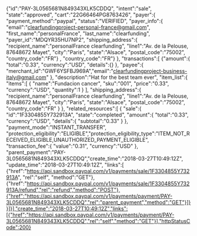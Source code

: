{"id":"PAY-3L0565681N849343XLK5CDDQ",
"intent":"sale",
"state":"approved",
"cart":"22G66464PG8763426",
"payer":{
    "payment_method":"paypal",
    "status":"VERIFIED",
    "payer_info":{
        "email":"clearfundingproject-personal-france@gmail.com",
        "first_name":"personalFrance",
        "last_name":"clearfunding",
        "payer_id":"MDQYR35HU7NP2",
        "shipping_address":{
            "recipient_name":"personalFrance clearfunding",
            "line1":"Av. de la Pelouse, 
            87648672 Mayet",
            "city":"Paris",
            "state":"Alsace",
            "postal_code":"75002",
            "country_code":"FR"}
            ,
        "country_code":"FR"}
            },
    "transactions":[
            {"amount":{
                "total":"0.33",
                "currency":"USD",
                "details":{}
                },
            "payee":{
                "merchant_id":"GWF6YSFBJ969A","email":"clearfundingproject-business-italy@gmail.com"
                },
            "description":"Hat for the best team ever",
            "item_list":{
                "items":[
                    {
                        "name":"Fundacion cancer",
                        "sku":"001",
                        "price":"0.33",
                        "currency":"USD",
                        "quantity":1
                    }
                        ],
                "shipping_address":{
                    "recipient_name":"personalFrance clearfunding",
                    "line1":"Av. de la Pelouse, 87648672 Mayet",
                    "city":"Paris",
                    "state":"Alsace",
                    "postal_code":"75002",
                    "country_code":"FR"
                    }
                },
            "related_resources":[
                {
                    "sale":{
                        "id":"1F3304855Y732913A",
                        "state":"completed",
                        "amount":{
                            "total":"0.33",
                            "currency":"USD",
                            "details":{
                                "subtotal":"0.33"
                                }
                            },
                        "payment_mode":"INSTANT_TRANSFER",
                        "protection_eligibility":"ELIGIBLE","protection_eligibility_type":"ITEM_NOT_RECEIVED_ELIGIBLE,UNAUTHORIZED_PAYMENT_ELIGIBLE",
                        "transaction_fee":{
                            "value":"0.31",
                            "currency":"USD"
                            },
                        "parent_payment":"PAY-3L0565681N849343XLK5CDDQ","create_time":"2018-03-27T10:49:12Z",
                        "update_time":"2018-03-27T10:49:12Z",
                        "links":[                       {"href":"https://api.sandbox.paypal.com/v1/payments/sale/1F3304855Y732913A",
                        "rel":"self",
                        "method":"GET"},{"href":"https://api.sandbox.paypal.com/v1/payments/sale/1F3304855Y732913A/refund","rel":"refund","method":"POST"},{"href":"https://api.sandbox.paypal.com/v1/payments/payment/PAY-3L0565681N849343XLK5CDDQ","rel":"parent_payment","method":"GET"}]}}]}],"create_time":"2018-03-27T10:49:12Z","links":[{"href":"https://api.sandbox.paypal.com/v1/payments/payment/PAY-3L0565681N849343XLK5CDDQ","rel":"self","method":"GET"}],"httpStatusCode":200}